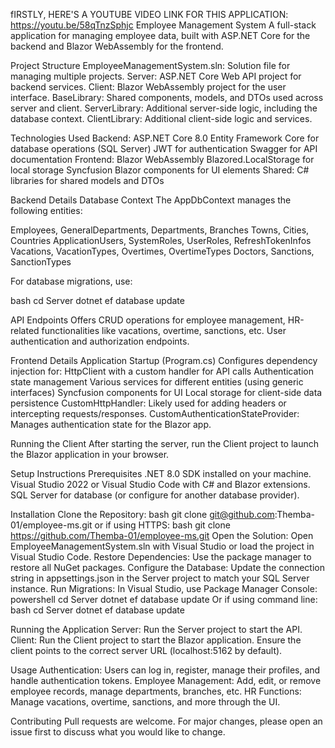 fIRSTLY, HERE'S A YOUTUBE VIDEO LINK FOR THIS APPLICATION: https://youtu.be/58qTnzSphjc
Employee Management System
A full-stack application for managing employee data, built with ASP.NET Core for the backend and Blazor WebAssembly for the frontend.

Project Structure
EmployeeManagementSystem.sln: Solution file for managing multiple projects.
Server: ASP.NET Core Web API project for backend services.
Client: Blazor WebAssembly project for the user interface.
BaseLibrary: Shared components, models, and DTOs used across server and client.
ServerLibrary: Additional server-side logic, including the database context.
ClientLibrary: Additional client-side logic and services.

Technologies Used
Backend: 
ASP.NET Core 8.0
Entity Framework Core for database operations (SQL Server)
JWT for authentication
Swagger for API documentation
Frontend: 
Blazor WebAssembly
Blazored.LocalStorage for local storage
Syncfusion Blazor components for UI elements
Shared: 
C# libraries for shared models and DTOs

Backend Details
Database Context
The AppDbContext manages the following entities:

Employees, GeneralDepartments, Departments, Branches
Towns, Cities, Countries
ApplicationUsers, SystemRoles, UserRoles, RefreshTokenInfos
Vacations, VacationTypes, Overtimes, OvertimeTypes
Doctors, Sanctions, SanctionTypes

For database migrations, use:

bash
cd Server
dotnet ef database update

API Endpoints
Offers CRUD operations for employee management, HR-related functionalities like vacations, overtime, sanctions, etc.
User authentication and authorization endpoints.

Frontend Details
Application Startup (Program.cs)
Configures dependency injection for:
HttpClient with a custom handler for API calls
Authentication state management
Various services for different entities (using generic interfaces)
Syncfusion components for UI
Local storage for client-side data persistence
CustomHttpHandler: Likely used for adding headers or intercepting requests/responses.
CustomAuthenticationStateProvider: Manages authentication state for the Blazor app.

Running the Client
After starting the server, run the Client project to launch the Blazor application in your browser.

Setup Instructions
Prerequisites
.NET 8.0 SDK installed on your machine.
Visual Studio 2022 or Visual Studio Code with C# and Blazor extensions.
SQL Server for database (or configure for another database provider).

Installation
Clone the Repository:
bash
git clone git@github.com:Themba-01/employee-ms.git
or if using HTTPS:
bash
git clone https://github.com/Themba-01/employee-ms.git
Open the Solution:
Open EmployeeManagementSystem.sln with Visual Studio or load the project in Visual Studio Code.
Restore Dependencies:
Use the package manager to restore all NuGet packages.
Configure the Database:
Update the connection string in appsettings.json in the Server project to match your SQL Server instance.
Run Migrations:
In Visual Studio, use Package Manager Console:
powershell
cd Server
dotnet ef database update
Or if using command line:
bash
cd Server
dotnet ef database update

Running the Application
Server: Run the Server project to start the API.
Client: Run the Client project to start the Blazor application. Ensure the client points to the correct server URL (localhost:5162 by default).

Usage
Authentication: Users can log in, register, manage their profiles, and handle authentication tokens.
Employee Management: Add, edit, or remove employee records, manage departments, branches, etc.
HR Functions: Manage vacations, overtime, sanctions, and more through the UI.

Contributing
Pull requests are welcome. For major changes, please open an issue first to discuss what you would like to change.
